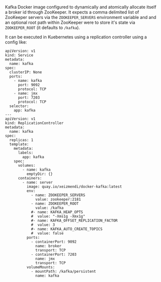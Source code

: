 Kafka Docker image configured to dynamically and atomically allocate itself a broker id through ZooKeeper.  It expects a comma delimited list of ZooKeeper servers via the `ZOOKEEPER_SERVERS` environment variable and and an optional root path within ZooKeeper were to store it's state via `ZOOKEEPER_ROOT` (it defaults to `/kafka`).

It can be executed in Kuebernetes using a replication controller using a config like:

```
apiVersion: v1
kind: Service
metadata:
  name: kafka
spec:
  clusterIP: None
  ports:
    - name: kafka
      port: 9092
      protocol: TCP
    - name: jmx
      port: 7203
      protocol: TCP
  selector:
    app: kafka
---
apiVersion: v1
kind: ReplicationController
metadata:
  name: kafka
spec:
  replicas: 1
  template:
    metadata:
      labels:
        app: kafka
    spec:
      volumes:
        - name: kafka
          emptyDir: {}
      containers:
        - name: server
          image: quay.io/xeizmendi/docker-kafka:latest
          env:
            - name: ZOOKEEPER_SERVERS
              value: zookeeper:2181
            - name: ZOOKEEPER_ROOT
              value: /kafka
            #- name: KAFKA_HEAP_OPTS
            #  value: "-Xms1g -Xmx1g"
            #- name: KAFKA_OFFSET_REPLICATION_FACTOR
            #  value: 3
            #- name: KAFKA_AUTO_CREATE_TOPICS
            #  value: false
          ports:
            - containerPort: 9092
              name: broker
              transport: TCP
            - containerPort: 7203
              name: jmx
              transport: TCP
          volumeMounts:
            - mountPath: /kafka/persistent
              name: kafka
```